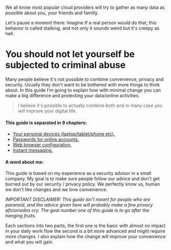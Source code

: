 We all know most popular cloud providers will try to gather as many data as possible about you, your friends and familly.

Let's pause a moment there: Imagine If a real person would do that, this behavior is called stalking, and not only it sounds weird but it's creepy as hell.

# You should not let yourself be subjected to criminal abuse

Many people believe it's not possible to combine convenience, privacy and security. Usually they don't want to be bothered with more things to think about. In this guide I'm going to explain how with minimal change you can make a big difference and protecting your data/online activities.

> I believe it's possible to actually combine both and in many case you will improve your digital life.

#### This guide is separated in 9 chapters:

* [Your personal devices (laptop/tablet/phone etc).](00-digital-devices.md)
* [Passwords for online accounts.](01-password-managers.md)
* [Web browser configuration.](02-web-browsers-configuration.md)
* [Instant messaging.](03-instant-messaging.md)

#### A word about me:

This guide is based on my experience as a security advisor in a small company. My goal is to make sure people follow our advice and don't get burned out by our security / privacy policy. We perfectly know us, human we don't like changes and we love convenience.

*IMPORTANT DISCLAIMER: This guide isn't meant for people who are paranoid, and the advice given here will probably make a few privacy aficionados cry. The goal number one of this guide is to go after the hanging fruits.*

Each sections into two parts, the first one is the basic with almost no impact in your daily work flow the second is a bit more advanced and might require more changes. I also explain how the change will improve your convenience and what you will gain.

